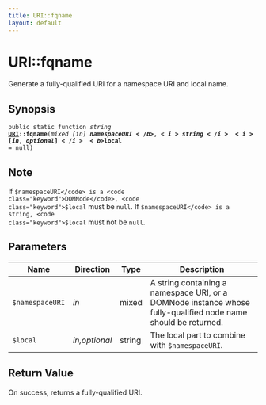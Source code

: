 ```yaml
---
title: URI::fqname
layout: default
---
```


# URI::fqname

Generate a fully-qualified URI for a namespace URI and local name.

## Synopsis

<code>public static function <i>string</i> <b><a href="URI">URI</a>::fqname</b>(<i>mixed</i> <i>[in]</i> <b>$namespaceURI</b>, <i>string</i> <i>[in,optional]</i> <b>$local</b> = null)</code>

## Note

If <code class="keyword">$namespaceURI</code> is a <code class="keyword">DOMNode</code>, <code class="keyword">$local</code> must be <code class="keyword">null</code>. If <code class="keyword">$namespaceURI</code> is a string, <code class="keyword">$local</code> must not be <code class="keyword">null</code>.

## Parameters

<table>
  <thead>
    <tr>
      <th>Name</th>
      <th>Direction</th>
      <th>Type</th>
      <th>Description</th>
    </tr>
  </thead>
  <tbody>
    <tr>
      <td><code>$namespaceURI</code>
      <td><i>in</i></td>
      <td>mixed</td>
      <td>
A string containing a namespace URI, or
a DOMNode instance whose fully-qualified node name should be returned.
      </td>
    </tr>
    <tr>
      <td><code>$local</code>
      <td><i>in,optional</i></td>
      <td>string</td>
      <td>
The local part to combine with
<code>$namespaceURI</code>.
      </td>
    </tr>
  </tbody>
</table>

## Return Value

On success, returns a fully-qualified URI.

